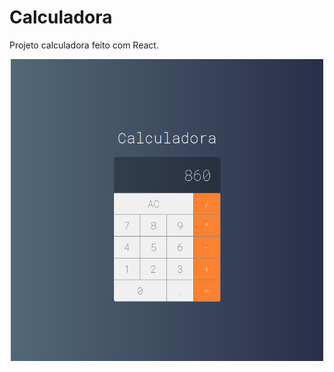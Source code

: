 # Calculadora
Projeto calculadora feito com React.

<p align="center">
  <img align="center" src=".github/Calculadora React App.png" alt="Calculadora React App" width="500" border="0">
</p>